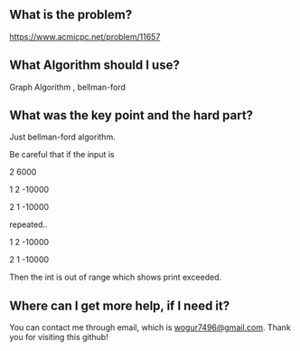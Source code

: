 ## What is the problem?

<https://www.acmicpc.net/problem/11657>

## What Algorithm should I use?

Graph Algorithm , bellman-ford

## What was the key point and the hard part?

Just bellman-ford algorithm.

Be careful that if the input is

2 6000

1 2 -10000

2 1 -10000

repeated..

1 2 -10000

2 1 -10000


Then the int is out of range which shows print exceeded.


## Where can I get more help, if I need it?

You can contact me through email, which is wogur7496@gmail.com.
Thank you for visiting this github!
